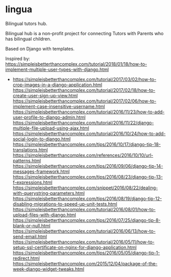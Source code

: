 # lingua
Bilingual tutors hub.

Bilingual hub is a non-profit project for connecting Tutors with Parents who has bilingual children.

Based on Django with templates.

Inspired by: 
https://simpleisbetterthancomplex.com/tutorial/2018/01/18/how-to-implement-multiple-user-types-with-django.html
- https://simpleisbetterthancomplex.com/tutorial/2017/03/02/how-to-crop-images-in-a-django-application.html
https://simpleisbetterthancomplex.com/tutorial/2017/02/18/how-to-create-user-sign-up-view.html
https://simpleisbetterthancomplex.com/tutorial/2017/02/06/how-to-implement-case-insensitive-username.html
https://simpleisbetterthancomplex.com/tutorial/2016/11/23/how-to-add-user-profile-to-django-admin.html
https://simpleisbetterthancomplex.com/tutorial/2016/11/22/django-multiple-file-upload-using-ajax.html
https://simpleisbetterthancomplex.com/tutorial/2016/10/24/how-to-add-social-login-to-django.html
https://simpleisbetterthancomplex.com/tips/2016/10/17/django-tip-18-translations.html
https://simpleisbetterthancomplex.com/references/2016/10/10/url-patterns.html
https://simpleisbetterthancomplex.com/tips/2016/09/06/django-tip-14-messages-framework.html
https://simpleisbetterthancomplex.com/tips/2016/08/23/django-tip-13-f-expressions.html
https://simpleisbetterthancomplex.com/snippet/2016/08/22/dealing-with-querystring-parameters.html
https://simpleisbetterthancomplex.com/tips/2016/08/19/django-tip-12-disabling-migrations-to-speed-up-unit-tests.html
https://simpleisbetterthancomplex.com/tutorial/2016/08/01/how-to-upload-files-with-django.html
https://simpleisbetterthancomplex.com/tips/2016/07/25/django-tip-8-blank-or-null.html
https://simpleisbetterthancomplex.com/tutorial/2016/06/13/how-to-send-email.html
https://simpleisbetterthancomplex.com/tutorial/2016/05/11/how-to-setup-ssl-certificate-on-nginx-for-django-application.html
https://simpleisbetterthancomplex.com/tips/2016/05/05/django-tip-1-redirect.html
https://simpleisbetterthancomplex.com/2015/12/04/package-of-the-week-django-widget-tweaks.html
